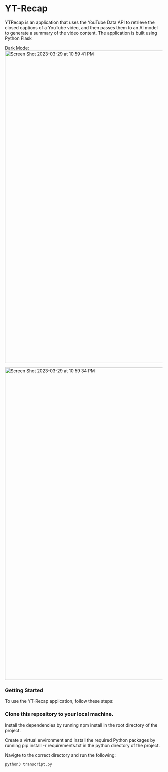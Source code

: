 # YT-Recap
YTRecap is an application that uses the YouTube Data API to retrieve the closed captions of a YouTube video, and then passes them to an AI model to generate a summary of the video content. The application is built using Python Flask

Dark Mode: 
<img width="569" height="1000" alt="Screen Shot 2023-03-29 at 10 59 41 PM" src="https://user-images.githubusercontent.com/57879193/228717129-2e2031df-9e4e-481e-9962-3cffb7165813.png">

<img width="617" height="1000" alt="Screen Shot 2023-03-29 at 10 59 34 PM" src="https://user-images.githubusercontent.com/57879193/228717124-c1f36a9a-dac5-460b-9a3b-48b1236ce2e9.png">


### Getting Started
To use the YT-Recap application, follow these steps:

### Clone this repository to your local machine.

Install the dependencies by running npm install in the root directory of the project.

Create a virtual environment and install the required Python packages by running pip install -r requirements.txt in the python directory of the project.

Navigte to the correct directory and run the following: 
```
python3 transcript.py
```
